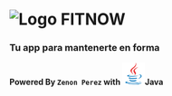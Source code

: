 # <img src="https://github.com/Zenonperez/2DAM-DI/assets/148399357/bee23b8b-eda2-4459-b242-6cd485152346" alt="Logo" width="60" height="60" > FITNOW
### Tu app para mantenerte en forma
**Powered By `Zenon Perez` with <img src="https://raw.githubusercontent.com/devicons/devicon/master/icons/java/java-original.svg" alt="java" width="40" height="40">Java**


